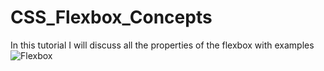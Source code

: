 # CSS_Flexbox_Concepts
In this tutorial I will discuss all the properties of the flexbox with examples
![Flexbox](https://github.com/qadirjaved1999/CSS_Flexbox_Concepts/assets/108120593/e055ce8e-bfc9-45b1-ad01-431c3eadb399)
